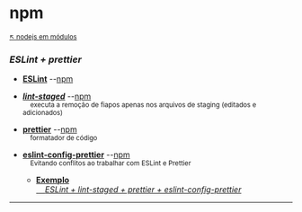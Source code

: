 # npm

<sub>[:arrow_upper_left: nodejs em módulos](readme.md)<sub>

### *ESLint + prettier*

- [**ESLint**](eslint/readme.md) --[npm](https://www.npmjs.com/package/eslint) <br/> 

- [***lint-staged***](../padroescodigo/lint/lint-staged.md) --[npm](https://www.npmjs.com/package/lint-staged/v/11.1.1) <br/> <sub>&nbsp;&nbsp;&nbsp;&nbsp;executa a remoção de fiapos apenas nos arquivos de staging (editados e adicionados)</sub>

- [**prettier**](prettier/readme.md) --[npm](https://www.npmjs.com/package/prettier) <br/> <sub>&nbsp;&nbsp;&nbsp;&nbsp;formatador de código</sub> <br/> 

- [**eslint-config-prettier**](eslint-config-prettier/readme.md) --[npm](https://www.npmjs.com/package/eslint-config-prettier) <br/> <sub>&nbsp;&nbsp;&nbsp;&nbsp;Evitando conflitos ao trabalhar com ESLint e Prettier</sub> <br/> 

    - [**Exemplo** <br/>&nbsp;&nbsp;&nbsp;&nbsp;*ESLint + lint-staged + prettier + eslint-config-prettier*](eslint-config-prettier/exemplo)

---

